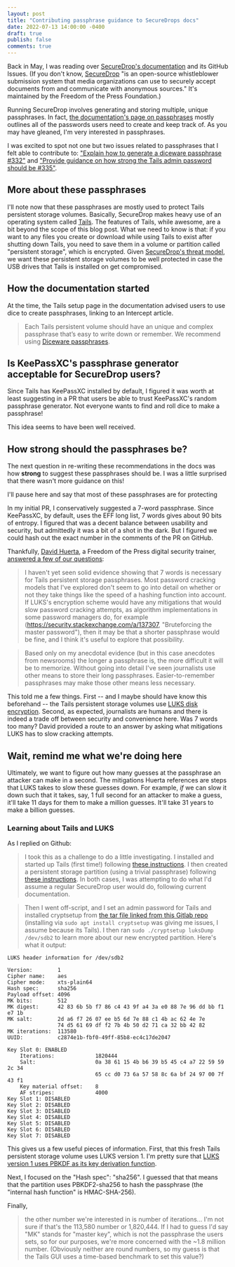 ```yaml
---
layout: post
title: "Contributing passphrase guidance to SecureDrops docs"
date: 2022-07-13 14:00:00 -0400
draft: true
publish: false
comments: true
---
```


Back in May, I was reading over [SecureDrop's documentation](https://docs.securedrop.org/en/stable/index.html) and its GitHub Issues. (If you don't know, [SecureDrop](https://securedrop.org/) "is an open-source whistleblower submission system that media organizations can use to securely accept documents from and communicate with anonymous sources." It's maintained by the Freedom of the Press Foundation.)

Running SecureDrop involves generating and storing multiple, unique passphrases. In fact, [the documentation's page on passphrases](https://docs.securedrop.org/en/stable/passphrases.html) mostly outlines all of the passwords users need to create and keep track of. As you may have gleaned, I'm very interested in passphrases.

I was excited to spot not one but two issues related to passphrases that I felt able to contribute to: ["Explain how to generate a diceware passphrase #332"](https://github.com/freedomofpress/securedrop-docs/issues/332) and ["Provide guidance on how strong the Tails admin password should be #335"](https://github.com/freedomofpress/securedrop-docs/issues/335). 

## More about these passphrases

I'll note now that these passphrases are mostly used to protect Tails persistent storage volumes. Basically, SecureDrop makes heavy use of an operating system called [Tails](https://tails.boum.org/). The features of Tails, while awesome, are a bit beyond the scope of this blog post. What we need to know is that: if you want to any files you create or download while using Tails to exist after shutting down Tails, you need to save them in a volume or partition called "persistent storage", which is encrypted. Given [SecureDrop's threat model](https://docs.securedrop.org/en/stable/threat_model/threat_model.html), we want these persistent storage volumes to be well protected in case the USB drives that Tails is installed on get compromised.

## How the documentation started

At the time, the Tails setup page in the documentation advised users to use dice to create passphrases, linking to an Intercept article. 

> Each Tails persistent volume should have an unique and complex passphrase that’s easy to write down or remember. We recommend using [Diceware passphrases](https://theintercept.com/2015/03/26/passphrases-can-memorize-attackers-cant-guess/).

## Is KeePassXC's passphrase generator acceptable for SecureDrop users?

Since Tails has KeePassXC installed by default, I figured it was worth at least suggesting in a PR that users be able to trust KeePassXC's random passphrase generator. Not everyone wants to find and roll dice to make a passphrase! 

This idea seems to have been well received. 

## How strong should the passphrases be? 

The next question in re-writing these recommendations in the docs was how **strong** to suggest these passphrases should be. I was a little surprised that there wasn't more guidance on this!

I'll pause here and say that most of these passphrases are for protecting 

In my initial PR, I conservatively suggested a 7-word passphrase. Since KeePassXC, by default, uses the EFF long list, 7 words gives about 90 bits of entropy. I figured that was a decent balance between usability and security, but admittedly it was a bit of a shot in the dark. But I figured we could hash out the exact number in the comments of the PR on GitHub.

Thankfully, [David Huerta](https://github.com/huertanix), a Freedom of the Press digital security trainer, [answered a few of our questions](https://github.com/freedomofpress/securedrop-docs/pull/351#issuecomment-1119714484): 

> I haven't yet seen solid evidence showing that 7 words is necessary for Tails persistent storage passphrases. Most password cracking models that I've explored don't seem to go into detail on whether or not they take things like the speed of a hashing function into account. If LUKS's encryption scheme would have any mitigations that would slow password cracking attempts, as algorithm implementations in some password managers do, for example (https://security.stackexchange.com/a/137307, "Bruteforcing the master password"), then it may be that a shorter passphrase would be fine, and I think it's useful to explore that possibility.

> Based only on my anecdotal evidence (but in this case anecdotes from newsrooms) the longer a passphrase is, the more difficult it will be to memorize. Without going into detail I've seen journalists use other means to store their long passphrases. Easier-to-remember passphrases may make those other means less necessary.

This told me a few things. First -- and I maybe should have know this beforehand -- the Tails persistent storage volumes use [LUKS disk encryption](https://en.wikipedia.org/wiki/Linux_Unified_Key_Setup). Second, as expected, journalists are humans and there is indeed a trade off between security and convenience here. Was 7 words too many? David provided a route to an answer by asking what mitigations LUKS has to slow cracking attempts. 

## Wait, remind me what we're doing here

Ultimately, we want to figure out how many guesses at the passphrase an attacker can make in a second. The mitigations Huerta references are steps that LUKS takes to slow these guesses down. For example, _if_ we can slow it down such that it takes, say, 1 full second for an attacker to make a guess, it'll take 11 days for them to make a million guesses. It'll take 31 years to make a billion guesses.

### Learning about Tails and LUKS

As I replied on Github: 

> I took this as a challenge to do a little investigating. I installed and started up Tails (first time!) following [these instructions](https://tails.boum.org/install/linux/index.en.html). I then created a persistent storage partition (using a trivial passphrase) following [these instructions](https://tails.boum.org/doc/first_steps/persistence/index.en.html). In both cases, I was attempting to do what I'd assume a regular SecureDrop user would do, following current documentation.

> Then I went off-script, and I set an admin password for Tails and installed cryptsetup from [the tar file linked from this Gitlab repo](https://gitlab.com/cryptsetup/cryptsetup#download) (installing via `sudo apt install cryptsetup` was giving me issues, I assume because its Tails). I then ran `sudo ./cryptsetup luksDump /dev/sdb2` to learn more about our new encrypted partition. Here's what it output:

```text
LUKS header information for /dev/sdb2

Version:       	1
Cipher name:   	aes
Cipher mode:   	xts-plain64
Hash spec:     	sha256
Payload offset:	4096
MK bits:       	512
MK digest:     	42 83 6b 5b f7 86 c4 43 9f a4 3a e0 88 7e 96 dd bb f1 e7 1b 
MK salt:       	2d a6 f7 26 07 ee b5 6d 7e 88 c1 4b ac 62 4e 7e 
                74 d5 61 69 df f2 7b 4b 50 d2 71 ca 32 bb 42 82 
MK iterations: 	113580
UUID:          	c2874e1b-fbf0-49ff-85b8-ec4c17de2047

Key Slot 0: ENABLED
    Iterations:         	1820444
    Salt:               	0a 38 61 15 4b b6 39 b5 45 c4 a7 22 59 59 2c 34 
                            65 cc d0 73 6a 57 58 8c 6a bf 24 97 00 7f 43 f1 
    Key material offset:	8
    AF stripes:            	4000
Key Slot 1: DISABLED
Key Slot 2: DISABLED
Key Slot 3: DISABLED
Key Slot 4: DISABLED
Key Slot 5: DISABLED
Key Slot 6: DISABLED
Key Slot 7: DISABLED
```

This gives us a few useful pieces of information. First, that this fresh Tails persistent storage volume uses LUKS version 1. I'm pretty sure that [LUKS version 1 uses PBKDF as its key derivation function](https://infosecwriteups.com/how-luks-works-with-full-disk-encryption-in-linux-6452ad1a42e8). 

Next, I focused on the "Hash spec": "sha256". I guessed that that means that the partition uses PBKDF2-sha256 to hash the passphrase (the "internal hash function" is HMAC-SHA-256). 

Finally, 

> the other number we're interested in is number of iterations... I'm not sure if that's the 113,580 number or 1,820,444. If I had to guess I'd say "MK" stands for "master key", which is not the passphrase the users sets, so for our purposes, we're more concerned with the ~1.8 million number. (Obviously neither are round numbers, so my guess is that the Tails GUI uses a time-based benchmark to set this value?)



